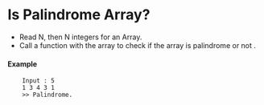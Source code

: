 # Is Palindrome Array?

- Read N, then N integers for an Array. 
- Call a function with the array to check if the array is palindrome or not .

#### Example 
```
    Input : 5
    1 3 4 3 1
    >> Palindrome.
```